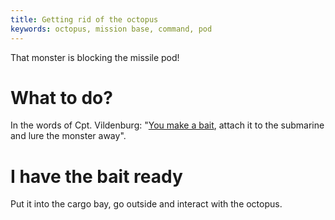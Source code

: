 ```yaml
---
title: Getting rid of the octopus
keywords: octopus, mission base, command, pod
---
```


That monster is blocking the missile pod!

# What to do?
In the words of Cpt. Vildenburg: "[You make a bait](040-bait.md), attach it to the submarine and lure the monster away".

# I have the bait ready
Put it into the cargo bay, go outside and interact with the octopus.
